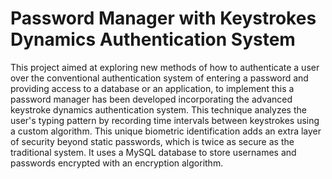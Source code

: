 # Password Manager with Keystrokes Dynamics Authentication System
This project aimed at exploring new methods of how to authenticate a user over the conventional authentication system of entering a password and providing access to a database or an application, to implement this a password manager has been developed incorporating the advanced keystroke dynamics authentication system. This technique analyzes the user's typing pattern by recording time intervals between keystrokes using a
custom algorithm. This unique biometric identification adds an extra layer of security beyond static passwords, which is twice as secure as the traditional system. It uses a MySQL database to store usernames and passwords encrypted with an encryption algorithm.
